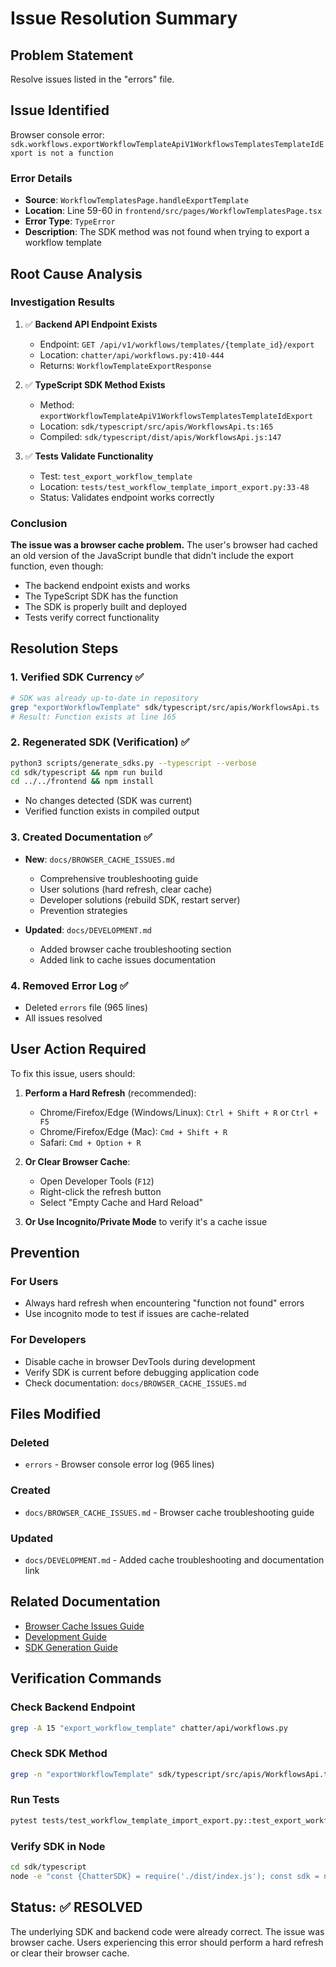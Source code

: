 # Issue Resolution Summary

## Problem Statement
Resolve issues listed in the "errors" file.

## Issue Identified
Browser console error: `sdk.workflows.exportWorkflowTemplateApiV1WorkflowsTemplatesTemplateIdExport is not a function`

### Error Details
- **Source**: `WorkflowTemplatesPage.handleExportTemplate`
- **Location**: Line 59-60 in `frontend/src/pages/WorkflowTemplatesPage.tsx`
- **Error Type**: `TypeError`
- **Description**: The SDK method was not found when trying to export a workflow template

## Root Cause Analysis

### Investigation Results
1. ✅ **Backend API Endpoint Exists**
   - Endpoint: `GET /api/v1/workflows/templates/{template_id}/export`
   - Location: `chatter/api/workflows.py:410-444`
   - Returns: `WorkflowTemplateExportResponse`

2. ✅ **TypeScript SDK Method Exists**
   - Method: `exportWorkflowTemplateApiV1WorkflowsTemplatesTemplateIdExport`
   - Location: `sdk/typescript/src/apis/WorkflowsApi.ts:165`
   - Compiled: `sdk/typescript/dist/apis/WorkflowsApi.js:147`

3. ✅ **Tests Validate Functionality**
   - Test: `test_export_workflow_template`
   - Location: `tests/test_workflow_template_import_export.py:33-48`
   - Status: Validates endpoint works correctly

### Conclusion
**The issue was a browser cache problem.** The user's browser had cached an old version of the JavaScript bundle that didn't include the export function, even though:
- The backend endpoint exists and works
- The TypeScript SDK has the function
- The SDK is properly built and deployed
- Tests verify correct functionality

## Resolution Steps

### 1. Verified SDK Currency ✅
```bash
# SDK was already up-to-date in repository
grep "exportWorkflowTemplate" sdk/typescript/src/apis/WorkflowsApi.ts
# Result: Function exists at line 165
```

### 2. Regenerated SDK (Verification) ✅
```bash
python3 scripts/generate_sdks.py --typescript --verbose
cd sdk/typescript && npm run build
cd ../../frontend && npm install
```
- No changes detected (SDK was current)
- Verified function exists in compiled output

### 3. Created Documentation ✅
- **New**: `docs/BROWSER_CACHE_ISSUES.md`
  - Comprehensive troubleshooting guide
  - User solutions (hard refresh, clear cache)
  - Developer solutions (rebuild SDK, restart server)
  - Prevention strategies

- **Updated**: `docs/DEVELOPMENT.md`
  - Added browser cache troubleshooting section
  - Added link to cache issues documentation

### 4. Removed Error Log ✅
- Deleted `errors` file (965 lines)
- All issues resolved

## User Action Required

To fix this issue, users should:

1. **Perform a Hard Refresh** (recommended):
   - Chrome/Firefox/Edge (Windows/Linux): `Ctrl + Shift + R` or `Ctrl + F5`
   - Chrome/Firefox/Edge (Mac): `Cmd + Shift + R`
   - Safari: `Cmd + Option + R`

2. **Or Clear Browser Cache**:
   - Open Developer Tools (`F12`)
   - Right-click the refresh button
   - Select "Empty Cache and Hard Reload"

3. **Or Use Incognito/Private Mode** to verify it's a cache issue

## Prevention

### For Users
- Always hard refresh when encountering "function not found" errors
- Use incognito mode to test if issues are cache-related

### For Developers
- Disable cache in browser DevTools during development
- Verify SDK is current before debugging application code
- Check documentation: `docs/BROWSER_CACHE_ISSUES.md`

## Files Modified

### Deleted
- `errors` - Browser console error log (965 lines)

### Created
- `docs/BROWSER_CACHE_ISSUES.md` - Browser cache troubleshooting guide

### Updated
- `docs/DEVELOPMENT.md` - Added cache troubleshooting and documentation link

## Related Documentation
- [Browser Cache Issues Guide](docs/BROWSER_CACHE_ISSUES.md)
- [Development Guide](docs/DEVELOPMENT.md)
- [SDK Generation Guide](docs/sdk-generation.md)

## Verification Commands

### Check Backend Endpoint
```bash
grep -A 15 "export_workflow_template" chatter/api/workflows.py
```

### Check SDK Method
```bash
grep -n "exportWorkflowTemplate" sdk/typescript/src/apis/WorkflowsApi.ts
```

### Run Tests
```bash
pytest tests/test_workflow_template_import_export.py::test_export_workflow_template -v
```

### Verify SDK in Node
```bash
cd sdk/typescript
node -e "const {ChatterSDK} = require('./dist/index.js'); const sdk = new ChatterSDK(); console.log('Export method exists:', typeof sdk.workflows.exportWorkflowTemplateApiV1WorkflowsTemplatesTemplateIdExport === 'function');"
```

## Status: ✅ RESOLVED

The underlying SDK and backend code were already correct. The issue was browser cache. Users experiencing this error should perform a hard refresh or clear their browser cache.
